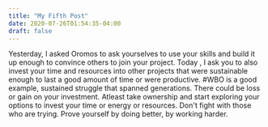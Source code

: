 ```yaml
---
title: "My Fifth Post"
date: 2020-07-26T01:54:35-04:00
draft: false
---
```

Yesterday, I asked Oromos to ask yourselves to use your skills and build it up enough to convince others to join your project.
Today , I ask you to also invest your time and resources into other projects that were sustainable enough to last a good amount of time or were productive. #WBO is a good example, sustained struggle that spanned generations. There could be loss or gain on your investment. Atleast take ownership and start exploring your options to invest your time or energy or resources.
Don't fight with those who are trying. Prove yourself by doing better, by working harder.
